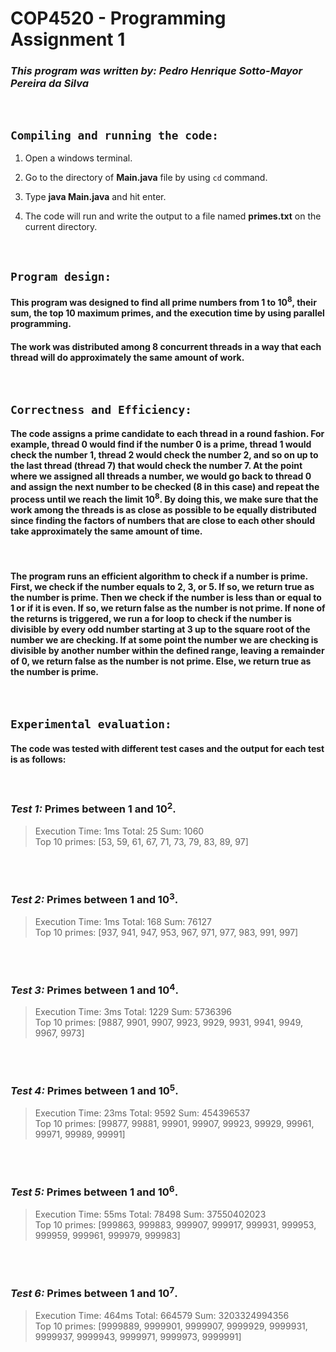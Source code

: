 # COP4520 - Programming Assignment 1

### _This program was written by: Pedro Henrique Sotto-Mayor Pereira da Silva_

<br />

## `Compiling and running the code:`

1. Open a windows terminal.

2. Go to the directory of **Main.java** file by using `cd` command.

3. Type **java Main.java** and hit enter.

4. The code will run and write the output to a file named **primes.txt** on the current directory.

<br />

## `Program design:`

#### This program was designed to find all prime numbers from 1 to 10<sup>8</sup>, their sum, the top 10 maximum primes, and the execution time by using parallel programming.

#### The work was distributed among 8 concurrent threads in a way that each thread will do approximately the same amount of work.

<br />

## `Correctness and Efficiency:`

#### The code assigns a prime candidate to each thread in a round fashion. For example, thread 0 would find if the number 0 is a prime, thread 1 would check the number 1, thread 2 would check the number 2, and so on up to the last thread (thread 7) that would check the number 7. At the point where we assigned all threads a number, we would go back to thread 0 and assign the next number to be checked (8 in this case) and repeat the process until we reach the limit 10<sup>8</sup>. By doing this, we make sure that the work among the threads is as close as possible to be equally distributed since finding the factors of numbers that are close to each other should take approximately the same amount of time.

<br />

#### The program runs an efficient algorithm to check if a number is prime. First, we check if the number equals to 2, 3, or 5. If so, we return true as the number is prime. Then we check if the number is less than or equal to 1 or if it is even. If so, we return false as the number is not prime. If none of the returns is triggered, we run a for loop to check if the number is divisible by every odd number starting at 3 up to the square root of the number we are checking. If at some point the number we are checking is divisible by another number within the defined range, leaving a remainder of 0, we return false as the number is not prime. Else, we return true as the number is prime.

<br />

## `Experimental evaluation:`

#### The code was tested with different test cases and the output for each test is as follows:

<br />

### **_Test 1:_** Primes between 1 and 10<sup>2</sup>.

> Execution Time: 1ms Total: 25 Sum: 1060 <br />
> Top 10 primes: [53, 59, 61, 67, 71, 73, 79, 83, 89, 97]

<br />
<br />

### **_Test 2:_** Primes between 1 and 10<sup>3</sup>.

> Execution Time: 1ms Total: 168 Sum: 76127 <br />
> Top 10 primes: [937, 941, 947, 953, 967, 971, 977, 983, 991, 997]

<br />
<br />

### **_Test 3:_** Primes between 1 and 10<sup>4</sup>.

> Execution Time: 3ms Total: 1229 Sum: 5736396 <br />
> Top 10 primes: [9887, 9901, 9907, 9923, 9929, 9931, 9941, 9949, 9967, 9973]

<br />
<br />

### **_Test 4:_** Primes between 1 and 10<sup>5</sup>.

> Execution Time: 23ms Total: 9592 Sum: 454396537 <br />
> Top 10 primes: [99877, 99881, 99901, 99907, 99923, 99929, 99961, 99971, 99989, 99991]

<br />
<br />

### **_Test 5:_** Primes between 1 and 10<sup>6</sup>.

> Execution Time: 55ms Total: 78498 Sum: 37550402023 <br />
> Top 10 primes: [999863, 999883, 999907, 999917, 999931, 999953, 999959, 999961, 999979, 999983]

<br />
<br />

### **_Test 6:_** Primes between 1 and 10<sup>7</sup>.

> Execution Time: 464ms Total: 664579 Sum: 3203324994356 <br />
> Top 10 primes: [9999889, 9999901, 9999907, 9999929, 9999931, 9999937, 9999943, 9999971, 9999973, 9999991]
